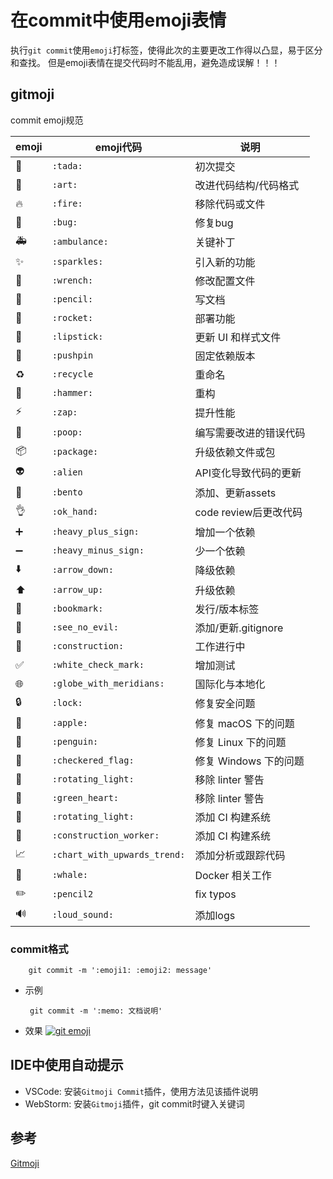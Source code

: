 # 在commit中使用emoji表情

执行`git commit`使用`emoji`打标签，使得此次的主要更改工作得以凸显，易于区分和查找。
但是emoji表情在提交代码时不能乱用，避免造成误解！！！

## gitmoji

commit emoji规范

| emoji | emoji代码                    | 说明                   |
| ----- | ---------------------------- | ---------------------- |
| 🎉     | `:tada:`                     | 初次提交               |
| 🎨     | `:art:`                      | 改进代码结构/代码格式  |
| 🔥     | `:fire:`                     | 移除代码或文件         |
| 🐛     | `:bug:`                      | 修复bug                |
| 🚑     | `:ambulance:`                | 关键补丁               |
| ✨     | `:sparkles:`                 | 引入新的功能           |
| 🔧     | `:wrench:`                   | 修改配置文件           |
| 📝     | `:pencil:`                   | 写文档                 |
| 🚀     | `:rocket:`                   | 部署功能               |
| 💄     | `:lipstick:`                 | 更新 UI 和样式文件     |
| 📌     | `:pushpin`                   | 固定依赖版本           |
| ♻️     | `:recycle`                   | 重命名                 |
| 🔨     | `:hammer:`                   | 重构                   |
| ⚡     | `:zap:`                      | 提升性能               |
| 💩     | `:poop:`                     | 编写需要改进的错误代码 |
| 📦     | `:package:`                  | 升级依赖文件或包       |
| 👽     | `:alien`                     | API变化导致代码的更新  |
| 🍱     | `:bento`                     | 添加、更新assets       |
| 👌     | `:ok_hand:`                  | code review后更改代码  |
| ➕     | `:heavy_plus_sign:`          | 增加一个依赖           |
| ➖     | `:heavy_minus_sign:`         | 少一个依赖             |
| ⬇️     | `:arrow_down:`               | 降级依赖               |
| ⬆️     | `:arrow_up:`                 | 升级依赖               |
| 🔖     | `:bookmark:`                 | 发行/版本标签          |
| 🙈     | `:see_no_evil:`              | 添加/更新.gitignore    |
| 🚧     | `:construction:`             | 工作进行中             |
| ✅     | `:white_check_mark:`         | 增加测试               |
| 🌐     | `:globe_with_meridians:`     | 国际化与本地化         |
| 🔒     | `:lock:`                     | 修复安全问题           |
| 🍎     | `:apple:`                    | 修复 macOS 下的问题    |
| 🐧     | `:penguin:`                  | 修复 Linux 下的问题    |
| 🏁     | `:checkered_flag:`           | 修复 Windows 下的问题  |
| 🚨     | `:rotating_light:`           | 移除 linter 警告       |
| 💚     | `:green_heart:`              | 移除 linter 警告       |
| 🚨     | `:rotating_light:`           | 添加 CI 构建系统       |
| 👷     | `:construction_worker:`      | 添加 CI 构建系统       |
| 📈     | `:chart_with_upwards_trend:` | 添加分析或跟踪代码     |
| 🐳     | `:whale:`                    | Docker 相关工作        |
| ✏️     | `:pencil2`                   | fix typos              |
| 🔊     | `:loud_sound:`               | 添加logs               |

### commit格式

```
    git commit -m ':emoji1: :emoji2: message'
```

- 示例

  ```
   git commit -m ':memo: 文档说明'
  ```

- 效果
  [![git emoji](https://user-images.githubusercontent.com/27126241/63001232-b8c04380-bea5-11e9-8113-dbbef8f2433f.png)](https://user-images.githubusercontent.com/27126241/63001232-b8c04380-bea5-11e9-8113-dbbef8f2433f.png)

## IDE中使用自动提示

- VSCode: 安装`Gitmoji Commit`插件，使用方法见该插件说明
- WebStorm: 安装`Gitmoji`插件，git commit时键入关键词

## 参考

[Gitmoji](https://gitmoji.carloscuesta.me/)